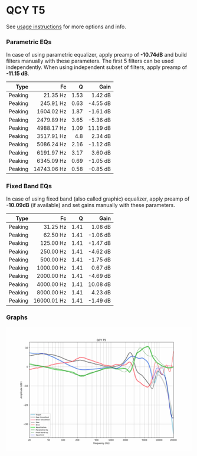 # QCY T5
See [usage instructions](https://github.com/jaakkopasanen/AutoEq#usage) for more options and info.

### Parametric EQs
In case of using parametric equalizer, apply preamp of **-10.74dB** and build filters manually
with these parameters. The first 5 filters can be used independently.
When using independent subset of filters, apply preamp of **-11.15 dB**.

| Type    | Fc          |    Q | Gain     |
|--------:|------------:|-----:|---------:|
| Peaking | 21.35 Hz    | 1.53 | 1.42 dB  |
| Peaking | 245.91 Hz   | 0.63 | -4.55 dB |
| Peaking | 1604.02 Hz  | 1.87 | -1.61 dB |
| Peaking | 2479.89 Hz  | 3.65 | -5.36 dB |
| Peaking | 4988.17 Hz  | 1.09 | 11.19 dB |
| Peaking | 3517.91 Hz  | 4.8  | 2.34 dB  |
| Peaking | 5086.24 Hz  | 2.16 | -1.12 dB |
| Peaking | 6191.97 Hz  | 3.17 | 3.60 dB  |
| Peaking | 6345.09 Hz  | 0.69 | -1.05 dB |
| Peaking | 14743.06 Hz | 0.58 | -0.85 dB |

### Fixed Band EQs
In case of using fixed band (also called graphic) equalizer, apply preamp of **-10.09dB**
(if available) and set gains manually with these parameters.

| Type    | Fc          |    Q | Gain     |
|--------:|------------:|-----:|---------:|
| Peaking | 31.25 Hz    | 1.41 | 1.08 dB  |
| Peaking | 62.50 Hz    | 1.41 | -1.06 dB |
| Peaking | 125.00 Hz   | 1.41 | -1.47 dB |
| Peaking | 250.00 Hz   | 1.41 | -4.62 dB |
| Peaking | 500.00 Hz   | 1.41 | -1.75 dB |
| Peaking | 1000.00 Hz  | 1.41 | 0.67 dB  |
| Peaking | 2000.00 Hz  | 1.41 | -4.69 dB |
| Peaking | 4000.00 Hz  | 1.41 | 10.08 dB |
| Peaking | 8000.00 Hz  | 1.41 | 4.23 dB  |
| Peaking | 16000.01 Hz | 1.41 | -1.49 dB |

### Graphs
![](./QCY%20T5.png)